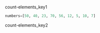 count-elements_key1


```python
numbers=[50, 40, 23, 70, 56, 12, 5, 10, 7]
```

count-elements_key2
